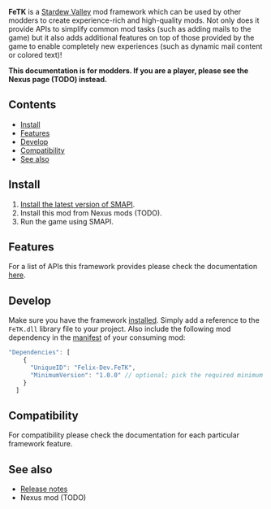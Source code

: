 **FeTK** is a [Stardew Valley](http://stardewvalley.net/) mod framework which can be used by other modders to create experience-rich and high-quality mods. Not only does it provide APIs to simplify common mod tasks (such as adding mails to the game) but it also adds additional features on top of those provided by the game to enable completely new experiences (such as dynamic mail content or colored text)!

**This documentation is for modders. If you are a player, please see the Nexus page (TODO) instead.**

## Contents
* [Install](#install)
* [Features](#features)
* [Develop](#develop)
* [Compatibility](#compatibility)
* [See also](#see-also)

## Install
1. [Install the latest version of SMAPI](https://smapi.io/).
2. Install this mod from Nexus mods (TODO).
3. Run the game using SMAPI.

## Features
For a list of APIs this framework provides please check the documentation [here](https://github.com/Felix-Dev/StardewMods/blob/dev-FeTK/FeTK/docs/features.md).

## Develop
Make sure you have the framework [installed](#install). Simply add a reference to the `FeTK.dll` library file to your project. Also include the following mod dependency in the [manifest](https://stardewvalleywiki.com/Modding:Modder_Guide/APIs/Manifest) of your consuming mod:
```js
"Dependencies": [
    {
      "UniqueID": "Felix-Dev.FeTK",
      "MinimumVersion": "1.0.0" // optional; pick the required minimum version you need
    }
  ]
```

## Compatibility
For compatibility please check the documentation for each particular framework feature.

## See also
* [Release notes](release-notes.md)
* Nexus mod (TODO)

